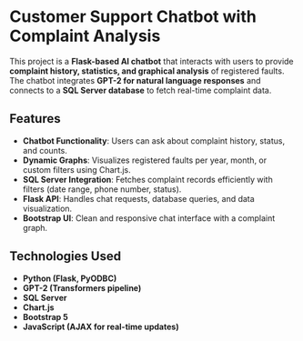 # Customer Support Chatbot with Complaint Analysis

This project is a **Flask-based AI chatbot** that interacts with users to provide **complaint history, statistics, and graphical analysis** of registered faults. The chatbot integrates **GPT-2 for natural language responses** and connects to a **SQL Server database** to fetch real-time complaint data.

## Features
- **Chatbot Functionality**: Users can ask about complaint history, status, and counts.
- **Dynamic Graphs**: Visualizes registered faults per year, month, or custom filters using Chart.js.
- **SQL Server Integration**: Fetches complaint records efficiently with filters (date range, phone number, status).
- **Flask API**: Handles chat requests, database queries, and data visualization.
- **Bootstrap UI**: Clean and responsive chat interface with a complaint graph.

## Technologies Used
- **Python (Flask, PyODBC)**
- **GPT-2 (Transformers pipeline)**
- **SQL Server**
- **Chart.js**
- **Bootstrap 5**
- **JavaScript (AJAX for real-time updates)**


